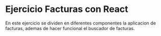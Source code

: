 # Ejercicio Facturas con React
En este ejercicio se dividen en diferentes componentes la aplicacion de facturas, ademas
de hacer funcional el buscador de facturas.
